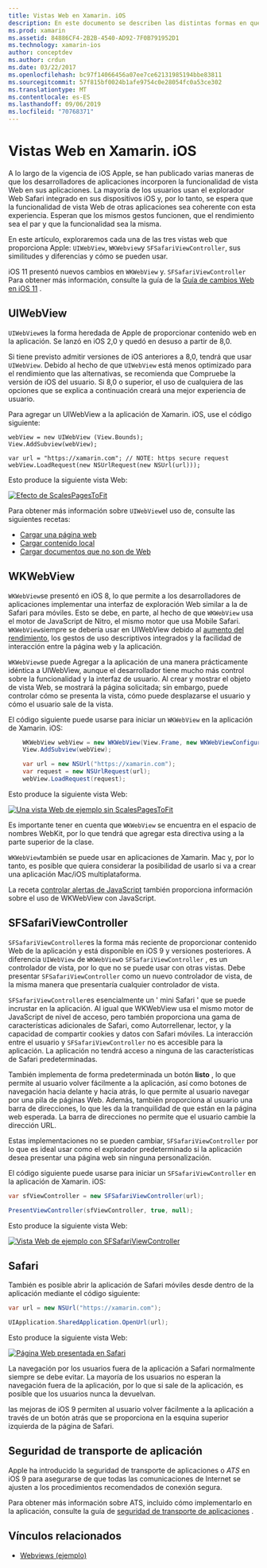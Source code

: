 ```yaml
---
title: Vistas Web en Xamarin. iOS
description: En este documento se describen las distintas formas en que una aplicación de Xamarin. iOS puede mostrar contenido Web. Describe la seguridad de transporte de aplicaciones, UIWebView, WKWebView, SFSafariViewController, Safari y.
ms.prod: xamarin
ms.assetid: 84886CF4-2B2B-4540-AD92-7F0B791952D1
ms.technology: xamarin-ios
author: conceptdev
ms.author: crdun
ms.date: 03/22/2017
ms.openlocfilehash: bc97f14066456a07ee7ce62131985194bbe83811
ms.sourcegitcommit: 57f815bf0024b1afe9754c0e28054fc0a53ce302
ms.translationtype: MT
ms.contentlocale: es-ES
ms.lasthandoff: 09/06/2019
ms.locfileid: "70768371"
---
```

# <a name="web-views-in-xamarinios"></a>Vistas Web en Xamarin. iOS

A lo largo de la vigencia de iOS Apple, se han publicado varias maneras de que los desarrolladores de aplicaciones incorporen la funcionalidad de vista Web en sus aplicaciones. La mayoría de los usuarios usan el explorador Web Safari integrado en sus dispositivos iOS y, por lo tanto, se espera que la funcionalidad de vista Web de otras aplicaciones sea coherente con esta experiencia. Esperan que los mismos gestos funcionen, que el rendimiento sea el par y que la funcionalidad sea la misma.

En este artículo, exploraremos cada una de las tres vistas web que proporciona Apple: `UIWebView`, `WKWebview`y `SFSafariViewController`, sus similitudes y diferencias y cómo se pueden usar. 

iOS 11 presentó nuevos cambios en `WKWebView` y. `SFSafariViewController` Para obtener más información, consulte la guía de la [Guía de cambios Web en iOS 11](~/ios/platform/introduction-to-ios11/web.md) .

## <a name="uiwebview"></a>UIWebView

`UIWebView`es la forma heredada de Apple de proporcionar contenido web en la aplicación. Se lanzó en iOS 2,0 y quedó en desuso a partir de 8,0.

Si tiene previsto admitir versiones de iOS anteriores a 8,0, tendrá que usar `UIWebView`. Debido al hecho de que `UIWebView` está menos optimizado para el rendimiento que las alternativas, se recomienda que Compruebe la versión de iOS del usuario. Si 8,0 o superior, el uso de cualquiera de las opciones que se explica a continuación creará una mejor experiencia de usuario.

Para agregar un UIWebView a la aplicación de Xamarin. iOS, use el código siguiente:

```
webView = new UIWebView (View.Bounds);
View.AddSubview(webView);

var url = "https://xamarin.com"; // NOTE: https secure request
webView.LoadRequest(new NSUrlRequest(new NSUrl(url)));
```

Esto produce la siguiente vista Web:

[![](uiwebview-images/webview.png "Efecto de ScalesPagesToFit")](uiwebview-images/webview.png#lightbox)

Para obtener más información sobre `UIWebView`el uso de, consulte las siguientes recetas:

- [Cargar una página web](https://github.com/xamarin/recipes/tree/master/Recipes/ios/content_controls/web_view/load_a_web_page)
- [Cargar contenido local](https://github.com/xamarin/recipes/tree/master/Recipes/ios/content_controls/web_view/load_local_content)
- [Cargar documentos que no son de Web](https://github.com/xamarin/recipes/tree/master/Recipes/ios/content_controls/web_view/load_non-web_documents)

## <a name="wkwebview"></a>WKWebView

`WKWebView`se presentó en iOS 8, lo que permite a los desarrolladores de aplicaciones implementar una interfaz de exploración Web similar a la de Safari para móviles. Esto se debe, en parte, al hecho de que `WKWebView` usa el motor de JavaScript de Nitro, el mismo motor que usa Mobile Safari. `WKWebView`siempre se debería usar en UIWebView debido al [aumento del rendimiento](http://blog.initlabs.com/post/100113463211/wkwebview-vs-uiwebview), los gestos de uso descriptivos integrados y la facilidad de interacción entre la página web y la aplicación.
  
`WKWebView`se puede Agregar a la aplicación de una manera prácticamente idéntica a UIWebView, aunque el desarrollador tiene mucho más control sobre la funcionalidad y la interfaz de usuario. Al crear y mostrar el objeto de vista Web, se mostrará la página solicitada; sin embargo, puede controlar cómo se presenta la vista, cómo puede desplazarse el usuario y cómo el usuario sale de la vista.  

El código siguiente puede usarse para iniciar un `WKWebView` en la aplicación de Xamarin. iOS:

```csharp
    WKWebView webView = new WKWebView(View.Frame, new WKWebViewConfiguration());
    View.AddSubview(webView);

    var url = new NSUrl("https://xamarin.com");
    var request = new NSUrlRequest(url);
    webView.LoadRequest(request);
```

Esto produce la siguiente vista Web:

[![](uiwebview-images/wkwebview.png "Una vista Web de ejemplo sin ScalesPagesToFit")](uiwebview-images/wkwebview.png#lightbox)

Es importante tener en cuenta que `WKWebView` se encuentra en el espacio de nombres WebKit, por lo que tendrá que agregar esta directiva using a la parte superior de la clase.

`WKWebView`también se puede usar en aplicaciones de Xamarin. Mac y, por lo tanto, es posible que quiera considerar la posibilidad de usarlo si va a crear una aplicación Mac/iOS multiplataforma.

La receta [controlar alertas de JavaScript](https://github.com/xamarin/recipes/tree/master/Recipes/ios/content_controls/web_view/handle_javascript_alerts) también proporciona información sobre el uso de WKWebView con JavaScript.

<a name="safariviewcontroller" />

## <a name="sfsafariviewcontroller"></a>SFSafariViewController

 `SFSafariViewController`es la forma más reciente de proporcionar contenido Web de la aplicación y está disponible en iOS 9 y versiones posteriores. A diferencia `UIWebView` de `WKWebView`o `SFSafariViewController` , es un controlador de vista, por lo que no se puede usar con otras vistas. Debe presentar `SFSafariViewController` como un nuevo controlador de vista, de la misma manera que presentaría cualquier controlador de vista.

 `SFSafariViewController`es esencialmente un ' mini Safari ' que se puede incrustar en la aplicación. Al igual que WKWebView usa el mismo motor de JavaScript de nivel de acceso, pero también proporciona una gama de características adicionales de Safari, como Autorrellenar, lector, y la capacidad de compartir cookies y datos con Safari móviles. La interacción entre el usuario y `SFSafariViewController` no es accesible para la aplicación. La aplicación no tendrá acceso a ninguna de las características de Safari predeterminadas.

También implementa de forma predeterminada un botón **listo** , lo que permite al usuario volver fácilmente a la aplicación, así como botones de navegación hacia delante y hacia atrás, lo que permite al usuario navegar por una pila de páginas Web. Además, también proporciona al usuario una barra de direcciones, lo que les da la tranquilidad de que están en la página web esperada. La barra de direcciones no permite que el usuario cambie la dirección URL. 

Estas implementaciones no se pueden cambiar, `SFSafariViewController` por lo que es ideal usar como el explorador predeterminado si la aplicación desea presentar una página web sin ninguna personalización.

El código siguiente puede usarse para iniciar un `SFSafariViewController` en la aplicación de Xamarin. iOS:

```csharp
var sfViewController = new SFSafariViewController(url);

PresentViewController(sfViewController, true, null);
```

Esto produce la siguiente vista Web:

[![](uiwebview-images/sfsafariviewcontroller.png "Vista Web de ejemplo con SFSafariViewController")](uiwebview-images/sfsafariviewcontroller.png#lightbox)

## <a name="safari"></a>Safari

También es posible abrir la aplicación de Safari móviles desde dentro de la aplicación mediante el código siguiente:

```csharp
var url = new NSUrl("https://xamarin.com");

UIApplication.SharedApplication.OpenUrl(url);

```

Esto produce la siguiente vista Web:

[![](uiwebview-images/safari.png "Página Web presentada en Safari")](uiwebview-images/safari.png#lightbox)

La navegación por los usuarios fuera de la aplicación a Safari normalmente siempre se debe evitar. La mayoría de los usuarios no esperan la navegación fuera de la aplicación, por lo que si sale de la aplicación, es posible que los usuarios nunca la devuelvan.

las mejoras de iOS 9 permiten al usuario volver fácilmente a la aplicación a través de un botón atrás que se proporciona en la esquina superior izquierda de la página de Safari.

## <a name="app-transport-security"></a>Seguridad de transporte de aplicación

Apple ha introducido la seguridad de transporte de aplicaciones o *ATS* en iOS 9 para asegurarse de que todas las comunicaciones de Internet se ajusten a los procedimientos recomendados de conexión segura.

Para obtener más información sobre ATS, incluido cómo implementarlo en la aplicación, consulte la guía de [seguridad de transporte de aplicaciones](~/ios/app-fundamentals/ats.md) .

## <a name="related-links"></a>Vínculos relacionados

- [Webviews (ejemplo)](https://docs.microsoft.com/samples/xamarin/ios-samples/webview)
